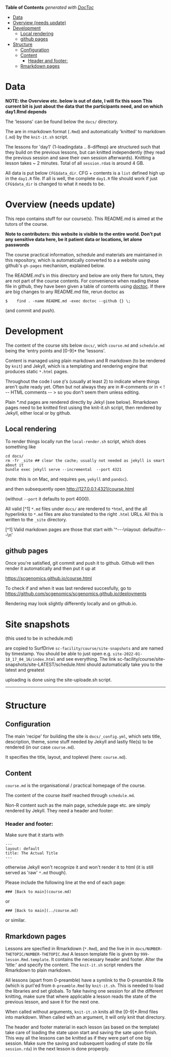 <!-- START doctoc generated TOC please keep comment here to allow auto update -->
<!-- DON'T EDIT THIS SECTION, INSTEAD RE-RUN doctoc TO UPDATE -->
**Table of Contents**  *generated with [DocToc](https://github.com/thlorenz/doctoc)*

- [Data](#data)
- [Overview (needs update)](#overview-needs-update)
- [Development](#development)
  - [Local rendering](#local-rendering)
  - [github pages](#github-pages)
- [Structure](#structure)
  - [Configuration](#configuration)
  - [Content](#content)
    - [Header and footer:](#header-and-footer)
  - [Rmarkdown pages](#rmarkdown-pages)

<!-- END doctoc generated TOC please keep comment here to allow auto update -->

# Data

**NOTE: the Overview etc. below is out of date, I will fix this soon**
**This current bit is just about the data that the participants need,
and on which day1.Rmd depends**

The 'lessons' can be found below the `docs/` directory.

The are in rmarkdown format (`.Rmd`) and automatically 'knitted' to
markdown (`.md`) by the `knit-it.sh` script.

The lessons for 'day1' (1-loadingdata .. 8-diffexp) are structured such 
that they build on the previous lessons, but can knitted independently
(they read the previous session and save their own session afterwards). 
Knitting a lesson takes ~ 2 minutes. Total of all `session.rda`s is around
4 GB.

All data is put below `CFG$data_dir`. CFG + contents is a `list` defined
high up in the `day1.R` file. If all is well, the complete `day1.R` file
should work if just `CFG$data_dir` is changed to what it needs to be.

# Overview (needs update)

This repo contains stuff for our course(s). This README.md is aimed at
the tutors of the course. 

**Note to contributers: this website is visible to the entire world. Don't
put any sensitive data here, be it patient data or locations, let alone passwords**

The course practical information, schedule and materials are maintained
in this repository, which is automatically converted to a a website 
using github's `gh-pages` mechanism, explained below.

The README.md's in this directory and below are only there for tutors,
they are not part of the course contents. For convenience when reading
these file in github, they have been given a table of contents using
[doctoc](https://github.com/thlorenz/doctoc). If there are big changes
to any README.md file, rerun doctoc as

```
$    find . -name README.md -exec doctoc --github {} \;
```

(and commit and push).

# Development

The content of the course sits below `docs/`, wich `course.md`
and `schedule.md` being the 'entry points and [0-9]* the 'lessons'.

Content is managed using plain markdown and R markdown (to be rendered
by `knit`) and Jekyll, which is a templating and rendering engine that
produces static `*.html` pages.

Throughout the code I use `@`'s (usually at least 2) to indicate where
things aren't quite ready yet. Often but not always they are in #-comments 
or in \<  \!  -- HTML comments \-- \> so you don't seem them unless editing.

Plain *.md pages are rendered directly by Jekyl (see below). Rmarkdown
pages need to be knitted first usisng the knit-it.sh script, then
rendered by Jekyll, either local or by github.

## Local rendering

To render things locally run the `local-render.sh` script, which does something like

```
cd docs/
rm -fr _site ## clear the cache; usually not needed as jekyll is smart about it
bundle exec jekyll serve --incremental  --port 4321 
```

(note: this is on Mac, and requires `gem`, `yekyll` and `pandoc`).

and then subsequently open http://127.0.0.1:4321/course.html

(without `--port` it defaults to port 4000). 

All valid [^1] `*.md` files under `docs/` are rendered to `*html`, and the 
all hyperlinks to `*.md` files are also translated to the right `.html`
URLs. All this is written to the `_site`  directory.


[^1] Valid markdown pages are those that start with 
'^---\nlayout: default\n---\n'

## github pages

Once you're satisfied, git commit and push it to github. Github will
then render it automatically and then put it up at

https://scgenomics.github.io/course.html

To check if and when it was last rendered succesfully, go to 
https://github.com/scgenomics/scgenomics.github.io/deployments

Rendering may look slightly differently locally and on github.io.

# Site snapshots

(this used to be in schedule.md)

are copied to  SurfDrive `sc-facility/course/site-snapshots`
and are named by timestamp. You should be able to just open e.g. 
`site-2022-01-18_17_04_16/index.html` and see everything.
The link sc-facility/course/site-snapshots/site-LATEST/schedule.html
should automatically take you to the latest and greatest

uploading is done using the site-uploade.sh script.

------------------------------------------------------------------------



# Structure

## Configuration

The main 'recipe' for building the site is `docs/_config.yml`, which sets
title, description, theme, some stuff needed by Jekyll and lastly
file(s) to be rendered (in our case `course.md`).

It specifies the title, layout, and toplevel (here: `course.md`). 

## Content

`course.md` is the organisational / practical homepage of the course.

The content of the course itself reached through `schedule.md`.

Non-R content such as the main page, schedule page etc. are simply rendered by Jekyll. They need a  header and footer:

### Header and footer:

Make sure that it starts with 

```
---
layout: default
title: The Actual Title
---
```

otherwise Jekyll won't recognize it and won't render it to html (it is still served as 'raw' `*.md` though).

Please include the following line at the end of each page:

```
### [Back to main](course.md)
```

or 

```
### [Back to main](../course.md)
```

or similar.

## Rmarkdown pages

Lessons are specfied in Rmarkdown (`*.Rmd`), and the live in in
`docs/NUMBER-THETOPIC/NUMBER-THETOPIC.Rmd` A lesson template file is
given by `999-lesson.Rmd.template`. It contains the necessary header and
footer. Alter the 'title:' and specify the content.  The `knit-it.sh`
script renders the Rmarkdown to plain markdown.

All lessons (apart from 0-preamble) have a symlink to the 0-preamble.R file
(which is purl'ed from `0-preamble.Rmd` by `knit-it.sh`. This is needed
to load the libraries and set globals. To fake having one session for 
all the different knitting, make sure that where applicable a lesson
reads the state of the previous lesson, and save it for the next one.

When called without arguments, `knit-it.sh` knits all the [0-9]*.Rmd
files into markdown. When called with an argument, it will only 
knit that directory.

The header and footer material in each lesson (as based on the template)
take care of loading the state upon start and saving the sate upon finish.
This way all the lessons can be knitted as if they were part of
one big session. Make sure the saving and subsequent loading of state
(to file `session.rda`) in the next lesson is done properply.

